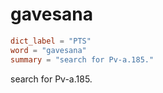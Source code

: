 # gavesana

``` toml
dict_label = "PTS"
word = "gavesana"
summary = "search for Pv-a.185."
```

search for Pv\-a.185.

